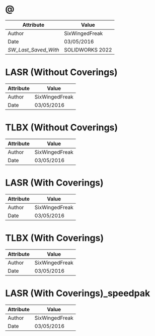 # @
| Attribute | Value |
| ---  | ---     |
| Author | SixWingedFreak |
| Date | 03/05/2016 |
| _SW_Last_Saved_With_ | SOLIDWORKS 2022 |
# LASR (Without Coverings)
| Attribute | Value |
| ---  | ---     |
| Author | SixWingedFreak |
| Date | 03/05/2016 |
# TLBX (Without Coverings)
| Attribute | Value |
| ---  | ---     |
| Author | SixWingedFreak |
| Date | 03/05/2016 |
# LASR (With Coverings)
| Attribute | Value |
| ---  | ---     |
| Author | SixWingedFreak |
| Date | 03/05/2016 |
# TLBX (With Coverings)
| Attribute | Value |
| ---  | ---     |
| Author | SixWingedFreak |
| Date | 03/05/2016 |
# LASR (With Coverings)_speedpak
| Attribute | Value |
| ---  | ---     |
| Author | SixWingedFreak |
| Date | 03/05/2016 |
